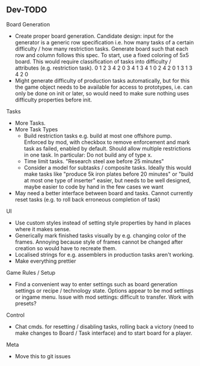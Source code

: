 
Dev-TODO
--------

Board Generation
* Create proper board generation. Candidate design: input for the generator is a generic row specification i.e. how many tasks of a certain difficulty / how many restriction tasks. Generate board such that each row and column follows this spec. To start, use a fixed coloring of 5x5 board. This would require classification of tasks into difficulty / attributes (e.g. restriction task). 
0 1 2 3 4
2 0 3 4 1
3 4 1 0 2
4 2 0 1 3
1 3 4 2 0
* Might generate difficulty of production tasks automatically, but for this the game object needs to be available for access to prototypes, i.e. can only be done on init or later, so would need to make sure nothing uses difficulty properties before init.


Tasks
* More Tasks. 
* More Task Types
    - Build restriction tasks e.g. build at most one offshore pump. Enforced by mod, with checkbox to remove enforcement and mark task as failed, enabled by default. Should allow multiple restrictions in one task. In particular: Do not build any of type x. 
    - Time limit tasks. "Research steel axe before 25 minutes"
    - Consider a model for subtasks / composite tasks. Ideally this would make tasks like "produce 5k iron plates before 20 minutes" or "build at most one type of inserter" easier, but needs to be well designed, maybe easier to code by hand in the few cases we want
* May need a better interface between board and tasks. Cannot currently reset tasks (e.g. to roll back erroneous completion of task)


UI
* Use custom styles instead of setting style properties by hand in places where it makes sense.
* Generically mark finished tasks visually by e.g. changing color of the frames. Annoying because style of frames cannot be changed after creation so would have to recreate them.
* Localised strings for e.g. assemblers in production tasks aren't working. 
* Make everything prettier


Game Rules / Setup
* Find a convenient way to enter settings such as board generation settings or recipe / technology state. Options appear to be mod settings or ingame menu. Issue with mod settings: difficult to transfer. Work with presets?


Control
* Chat cmds. for resetting / disabling tasks, rolling back a victory (need to make changes to Board / Task interface) and to start board for a player.

Meta
* Move this to git issues